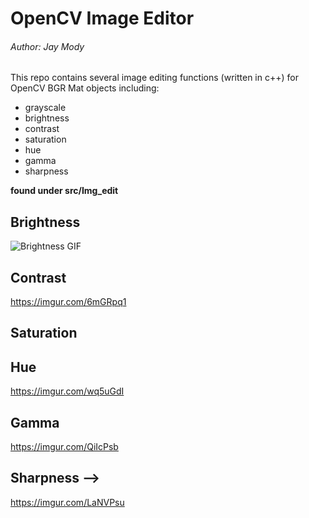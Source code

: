 # OpenCV Image Editor
###### Author: Jay Mody

This repo contains several image editing functions (written in c++) for OpenCV BGR Mat objects including:

- grayscale
- brightness
- contrast
- saturation
- hue
- gamma
- sharpness

**found under src/Img_edit**

<!-- ## Grayscale -->
<!-- ![Gray GIF](/img/grayscale.gif) -->

## Brightness
![Brightness GIF](/brightness_opt.gif)

## Contrast
https://imgur.com/6mGRpq1
<!-- ![Contrast GIF](/img/contrast.gif) -->

## Saturation
<!-- ![Saturation GIF](/img/saturation.gif) -->

## Hue
https://imgur.com/wq5uGdI
<!-- ![Hue GIF](/img/hue.gif) -->

## Gamma
https://imgur.com/QiIcPsb

## Sharpness -->
https://imgur.com/LaNVPsu
<!-- ![Brightness GIF](/img/sharpness.gif)